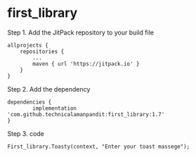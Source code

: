 # first_library

Step 1. Add the JitPack repository to your build file


    allprojects {
		repositories {
			...
			maven { url 'https://jitpack.io' }
		}
	}
  
  Step 2. Add the dependency
  
  	dependencies {
	        implementation 'com.github.technicalamanpandit:first_library:1.7'
	}
  
  Step 3. code
   
    First_library.Toasty(context, "Enter your toast massege");
  
  
